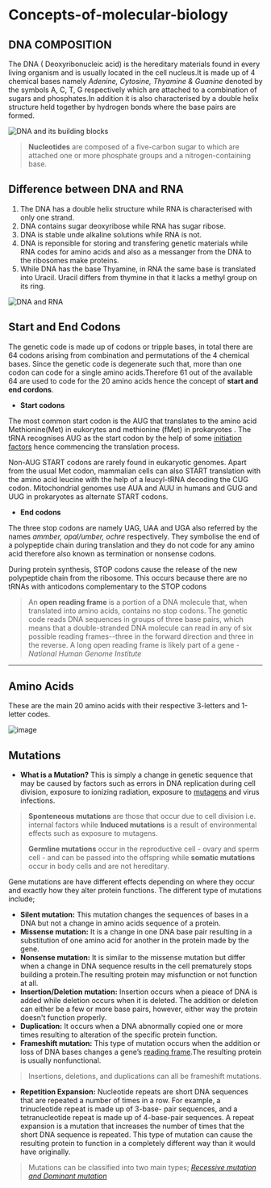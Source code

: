 # Concepts-of-molecular-biology
## DNA  COMPOSITION
The DNA ( Deoxyribonucleic acid) is the hereditary materials found in every living organism and is usually located in the cell nucleus.It is made up of 4 chemical bases namely *Adenine, Cytosine, Thyamine & Guanine* denoted by the symbols A, C, T, G respectively which are attached to a combination of sugars and phosphates.In addition it is also characterised by a double helix structure held together by hydrogen bonds where the base pairs are formed.

![DNA and its building blocks](https://www.ncbi.nlm.nih.gov/books/NBK26821/bin/ch4f3.jpg)
>  **Nucleotides** are composed of a five-carbon sugar to which are attached one or more phosphate groups and a nitrogen-containing base.

## Difference between DNA and RNA
1.  The DNA has a double helix structure while RNA is characterised with only one strand.
2.  DNA contains sugar deoxyribose while RNA has sugar ribose.
3.  DNA is stable unde alkaline solutions while RNA is not.
4.  DNA is reponsible for storing and transfering genetic materials while RNA codes for amino acids and also as a messanger from the DNA to the ribosomes make proteins.
5.  While DNA has the base Thyamine, in RNA the same base is translated into Uracil. Uracil differs from thymine in that it lacks a methyl group on its ring.

![DNA and RNA](https://www.thoughtco.com/thmb/YtZNHuQ8w0mVut52czgf_6PzR3w=/768x0/filters:no_upscale():max_bytes(150000):strip_icc():format(webp)/dna-versus-rna-608191_sketch_Final-54acdd8f8af04c73817e8811c32905fa.png)


## Start and End Codons
The genetic code is made up of codons or tripple bases, in total there are 64 codons arising from combination and permutations of the 4 chemical bases. Since the genetic code is degenerate such that, more than one codon can code for a single amino acids.Therefore 61 out of the available 64 are used to code for the 20 amino  acids hence the concept of **start and end cordons**.

* **Start codons**

The most common start codon is the AUG that translates to the amino acid Methionine(Met) in eukorytes and methionine (fMet) in prokaryotes . The tRNA recognises AUG as the start codon by the help of some [initiation factors](http://www.sbs.utexas.edu/herrin/bio344/lectures/lecturespdf/Background/gSection%206.pdf) hence commencing the translation process.

Non-AUG START codons are rarely found in eukaryotic genomes. Apart from the usual Met codon, mammalian cells can also START translation with the amino acid leucine with the help of a leucyl-tRNA decoding the CUG codon. Mitochondrial genomes use AUA and AUU in humans and GUG and UUG in prokaryotes as alternate START codons.

* **End codons**

The three stop codons are namely UAG, UAA and UGA also referred by the names *ammber, opal/umber, ochre* respectively. They symbolise the end of a polypeptide chain during translation and they do not code for any amino acid therefore also known as termination or nonsense codons.

During protein synthesis, STOP codons cause the release of the new polypeptide chain from the ribosome. This occurs because there are no tRNAs with anticodons complementary to the STOP codons

> An **open reading frame** is a portion of a DNA molecule that, when translated into amino acids, contains no stop codons. The genetic code reads DNA sequences in groups of three base pairs, which means that a double-stranded DNA molecule can read in any of six possible reading frames--three in the forward direction and three in the reverse. A long open reading frame is likely part of a gene - *National Human Genome Institute*






***
## Amino Acids
These are the main 20 amino acids with their respective 3-letters and 1-letter codes.

![image](https://external-content.duckduckgo.com/iu/?u=https%3A%2F%2Fimages.sampletemplates.com%2Fwp-content%2Fuploads%2F2016%2F02%2FAmino-Acid-Chart-Single-Letter-Code.jpg&f=1&nofb=1)

## Mutations
* **What is a Mutation?**
This is simply a change in genetic sequence that may be caused by factors such as errors in DNA replication during cell division, exposure to ionizing radiation, exposure to [mutagens](https://www.merriam-webster.com/dictionary/mutagen) and virus infections.

> **Sponteneous mutations** are those that occur due to cell division i.e. internal factors while **Induced mutations** is a result of environmental effects such as exposure to mutagens.
> 
> **Germline mutations** occur in the reproductive cell - ovary and sperm cell - and can be passed into the offspring while **somatic mutations** occur in body cells and are not hereditary.
> 

Gene mutations are have different effects depending on where they occur and exactly how they alter protein functions. The different type of mutations include;
* **Silent mutation:** This mutation changes the sequences of bases in a DNA but not a change in amino acids sequence of a protein.
* **Missense mutation:** It is a change in one DNA base pair resulting in a substitution of one amino acid for another in the protein made by the gene.
* **Nonsense mutation:** It is similar to the missense mutation but differ when a change in DNA sequence results in the cell prematurely stops building a protein.The resulting protein may misfunction or not function at all.
* **Insertion/Deletion mutation:** Insertion occurs when a pieace of DNA is added while deletion occurs when it is deleted. The addition or deletion  can either be a few or more base pairs, however, either way the protein doesn't function properly.
* **Duplication:** It occurs when a DNA abnormally copied one or more times resulting to alteration of the specific protein function.
* **Frameshift mutation:**   This type of mutation occurs when the addition or loss of DNA bases changes a gene’s [reading frame](https://www.ncbi.nlm.nih.gov/Class/MLACourse/Original8Hour/Genetics/readingframe.html).The resulting protein is usually nonfunctional.
> Insertions, deletions, and duplications can all be frameshift mutations.
* **Repetition Expansion:** Nucleotide repeats are short DNA sequences that are repeated a number of times in a row. For example, a trinucleotide repeat is made up of 3-base- pair sequences, and a tetranucleotide repeat is made up of 4-base-pair sequences. A repeat expansion is a mutation that increases the number of times that the short DNA sequence is repeated. This type of mutation can cause the resulting protein to function in a completely different way than it would have originally.

> Mutations can be classified into two main types;
> [*Recessive mutation and Dominant mutation*](https://www.ncbi.nlm.nih.gov/books/NBK21578/#A1877)
